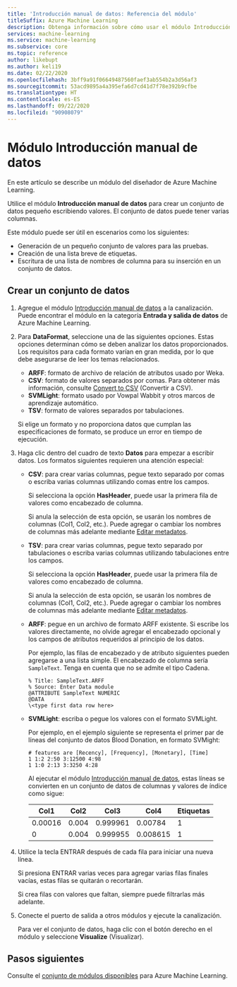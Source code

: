 ```yaml
---
title: 'Introducción manual de datos: Referencia del módulo'
titleSuffix: Azure Machine Learning
description: Obtenga información sobre cómo usar el módulo Introducción manual de datos en Azure Machine Learning para crear un conjunto de datos pequeño escribiendo valores. El conjunto de datos puede tener varias columnas.
services: machine-learning
ms.service: machine-learning
ms.subservice: core
ms.topic: reference
author: likebupt
ms.author: keli19
ms.date: 02/22/2020
ms.openlocfilehash: 3bff9a91f06649487560faef3ab554b2a3d56af3
ms.sourcegitcommit: 53acd9895a4a395efa6d7cd41d7f78e392b9cfbe
ms.translationtype: HT
ms.contentlocale: es-ES
ms.lasthandoff: 09/22/2020
ms.locfileid: "90908079"
---
```

# <a name="enter-data-manually-module"></a>Módulo Introducción manual de datos

En este artículo se describe un módulo del diseñador de Azure Machine Learning.

Utilice el módulo **Introducción manual de datos** para crear un conjunto de datos pequeño escribiendo valores. El conjunto de datos puede tener varias columnas.
  
Este módulo puede ser útil en escenarios como los siguientes:  
  
- Generación de un pequeño conjunto de valores para las pruebas.  
- Creación de una lista breve de etiquetas.  
- Escritura de una lista de nombres de columna para su inserción en un conjunto de datos.

## <a name="create-a-dataset"></a>Crear un conjunto de datos 
  
1. Agregue el módulo [Introducción manual de datos](./enter-data-manually.md) a la canalización. Puede encontrar el módulo en la categoría **Entrada y salida de datos** de Azure Machine Learning. 
  
1. Para **DataFormat**, seleccione una de las siguientes opciones. Estas opciones determinan cómo se deben analizar los datos proporcionados. Los requisitos para cada formato varían en gran medida, por lo que debe asegurarse de leer los temas relacionados.  
  
   - **ARFF**: formato de archivo de relación de atributos usado por Weka.   
   - **CSV**: formato de valores separados por comas. Para obtener más información, consulte [Convert to CSV](./convert-to-csv.md) (Convertir a CSV).    
   - **SVMLight**: formato usado por Vowpal Wabbit y otros marcos de aprendizaje automático.    
   - **TSV**: formato de valores separados por tabulaciones.

   Si elige un formato y no proporciona datos que cumplan las especificaciones de formato, se produce un error en tiempo de ejecución.
  
1. Haga clic dentro del cuadro de texto **Datos** para empezar a escribir datos. Los formatos siguientes requieren una atención especial:  
  
   - **CSV**: para crear varias columnas, pegue texto separado por comas o escriba varias columnas utilizando comas entre los campos.
  
     Si selecciona la opción **HasHeader**, puede usar la primera fila de valores como encabezado de columna.  
  
     Si anula la selección de esta opción, se usarán los nombres de columnas (Col1, Col2, etc.). Puede agregar o cambiar los nombres de columnas más adelante mediante [Editar metadatos](./edit-metadata.md).  
  
   - **TSV**: para crear varias columnas, pegue texto separado por tabulaciones o escriba varias columnas utilizando tabulaciones entre los campos.  
  
     Si selecciona la opción **HasHeader**, puede usar la primera fila de valores como encabezado de columna.  
  
     Si anula la selección de esta opción, se usarán los nombres de columnas (Col1, Col2, etc.). Puede agregar o cambiar los nombres de columnas más adelante mediante [Editar metadatos](./edit-metadata.md).  
  
   - **ARFF**: pegue en un archivo de formato ARFF existente. Si escribe los valores directamente, no olvide agregar el encabezado opcional y los campos de atributos requeridos al principio de los datos. 

     Por ejemplo, las filas de encabezado y de atributo siguientes pueden agregarse a una lista simple. El encabezado de columna sería `SampleText`. Tenga en cuenta que no se admite el tipo Cadena.
    
     ```text
     % Title: SampleText.ARFF  
     % Source: Enter Data module  
     @ATTRIBUTE SampleText NUMERIC  
     @DATA  
     \<type first data row here>  
     ```

   - **SVMLight**: escriba o pegue los valores con el formato SVMLight.  
  
     Por ejemplo, en el ejemplo siguiente se representa el primer par de líneas del conjunto de datos Blood Donation, en formato SVMight:  
  
     ```text  
     # features are [Recency], [Frequency], [Monetary], [Time]  
     1 1:2 2:50 3:12500 4:98   
     1 1:0 2:13 3:3250 4:28   
     ```  
  
     Al ejecutar el módulo [Introducción manual de datos](./enter-data-manually.md), estas líneas se convierten en un conjunto de datos de columnas y valores de índice como sigue:  
  
     |Col1|Col2|Col3|Col4|Etiquetas|  
     |-|-|-|-|-|  
     |0.00016|0.004|0.999961|0.00784|1|  
     |0|0.004|0.999955|0.008615|1|  
  
1. Utilice la tecla ENTRAR después de cada fila para iniciar una nueva línea.      
     
   Si presiona ENTRAR varias veces para agregar varias filas finales vacías, estas filas se quitarán o recortarán.  
  
   Si crea filas con valores que faltan, siempre puede filtrarlas más adelante.  
  
1. Conecte el puerto de salida a otros módulos y ejecute la canalización.  
  
   Para ver el conjunto de datos, haga clic con el botón derecho en el módulo y seleccione **Visualize** (Visualizar).

## <a name="next-steps"></a>Pasos siguientes

Consulte el [conjunto de módulos disponibles](module-reference.md) para Azure Machine Learning. 